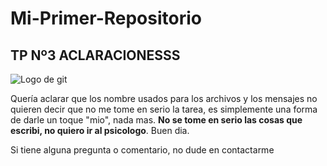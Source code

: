 # Mi-Primer-Repositorio

## TP Nº3 ACLARACIONESSS
![Logo de git](https://i.pinimg.com/736x/13/22/94/132294601f59dd1c9243d59a9afcef15.jpg)

Quería aclarar que los nombre usados para los archivos y los mensajes no quieren decir que no me tome en serio la tarea, es simplemente una forma de darle un toque "mio",
nada mas. **No se tome en serio las cosas que escribi, no quiero ir al psicologo**. Buen dia.

Si tiene alguna pregunta o comentario, no dude en contactarme
